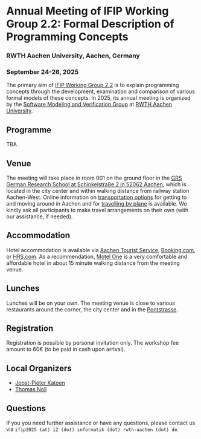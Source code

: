 # Annual Meeting of IFIP Working Group 2.2: Formal Description of Programming Concepts
### RWTH Aachen University, Aachen, Germany
### September 24-26, 2025

The primary aim of [IFIP Working Group 2.2](https://www.uni-muenster.de/IFIP-WG22/) is to explain programming concepts through the development, examination and comparison of various formal models of these concepts.
In 2025, its annual meeting is organized by the [Software Modeling and Verification Group](https://moves.rwth-aachen.de) at [RWTH Aachen University](https://www.rwth-aachen.de/).

## Programme

TBA 

## Venue

The meeting will take place in room 001 on the ground floor in the [GRS German Research School at Schinkelstraße 2 in 52062 Aachen](https://maps.rwth-aachen.de/navigator/?lang=de&type=roadmap&obj=1095), which is located in the city center and within walking distance from railway station Aachen-West.
Online information on [transportation options](https://www.rwth-aachen.de/cms/root/Die-RWTH/Kontakt-Anreise/~jgtm/Anreise-und-Mobilitaet/lidx/1/) for getting to and moving around in Aachen and for [travelling by plane](https://www.rwth-aachen.de/go/id/bppk/lidx/1) is available.
We kindly ask all participants to make travel arrangements on their own (with our assistance, if needed).

## Accommodation

Hotel accommodation is available via [Aachen Tourist Service](https://www.aachen-tourismus.de/en/aachen/ukv), [Booking.com](https://www.booking.com/), or [HRS.com](https://www.hrs.com). As a recommendation, [Motel One](https://www.motel-one.com/en/hotels/aachen/hotel-aachen/) is a very comfortable and affordable hotel in about 15 minute walking distance from the meeting venue.

## Lunches

Lunches will be on your own. The meeting venue is close to various restaurants around the corner, the city center and in the [Pontstrasse](https://www.aachen-tourismus.de/en/discover-aachen/sightseeing-attractions/details/pontstrasse/).

## Registration

Registration is possible by personal invitation only. The workshop fee amount to 60€ (to be paid in cash upon arrival).

## Local Organizers

- [Joost-Pieter Katoen](https://moves.rwth-aachen.de/people/katoen/)
- [Thomas Noll](https://moves.rwth-aachen.de/people/noll/)

## Questions

If you you need further assistance or have any questions, please contact us via `ifip2025 (at) i2 (dot) informatik (dot) rwth-aachen (dot) de`.
